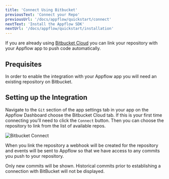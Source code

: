 ```yaml
---
title: 'Connect Using Bitbucket'
previousText: 'Connect your Repo'
previousUrl: '/docs/appflow/quickstart/connect'
nextText: 'Install the Appflow SDK'
nextUrl: '/docs/appflow/quickstart/installation'
---
```


If you are already using [Bitbucket Cloud](https://bitbucket.org/) you can link your repository with your Appflow app to push code automatically.

## Prequisites

In order to enable the integration with your Appflow app you will need an existing repository on Bitbucket.

## Setting up the Integration

Navigate to the `Git` section of the app settings tab in your app on the Appflow Dashboard choose the Bitbucket Cloud tab. If this is your first time connecting you'll need to click the `Connect` button. Then you can choose the repository to link from the list of available repos.

![Bitbucket Connect](/docs/assets/img/appflow/bitbucket-connect-app.png)

When you link the repository a webhook will be created for the repository and events will be sent to Appflow so that we have access to any commits you push to your repository.

Only new commits will be shown. Historical commits prior to establishing a connection with BitBucket will not be displayed.